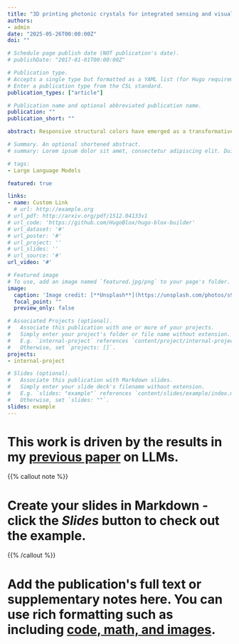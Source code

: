 ```yaml
---
title: "3D printing photonic crystals for integrated sensing and visualization"
authors:
- admin
date: "2025-05-26T00:00:00Z"
doi: ""

# Schedule page publish date (NOT publication's date).
# publishDate: "2017-01-01T00:00:00Z"

# Publication type.
# Accepts a single type but formatted as a YAML list (for Hugo requirements).
# Enter a publication type from the CSL standard.
publication_types: ["article"]

# Publication name and optional abbreviated publication name.
publication: ""
publication_short: ""

abstract: Responsive structural colors have emerged as a transformative platform for next-generation optical technologies, owing to their tunable, pigment-free nature and potential applications in anti-counterfeiting, dynamic displays, and environmental sensing. However, existing fabrication strategies for responsive structure color often suffer from low design flexibility, limited scalability, and lack of programmability, severely restricting the realization of complex, multifunctional systems. To overcome these limitations, we present a machine learning-assisted 3D printing strategy for the fabrication of structurally colored devices with dynamic, multicolor visual outputs. By harnessing machine learning to model and predict the intricate relationships between structural color, printing parameters, and external stimuli (e.g., electromagnetic fields), our approach enables inverse design and on-demand generation of programmable visual patterns. This data-driven framework significantly enhances the precision, adaptability, and efficiency of structural color printing, paving the way for intelligent fabrication workflows. Moreover, the seamless integration of display and sensing functionalities in printed constructs allows for the development of self-adaptive systems capable of real-time environmental interaction and feedback. This study demonstrates the unique advantages of combining machine learning with advanced additive manufacturing to unlock the full potential of dynamic structural colors, offering a scalable route toward intelligent, multifunctional, and interactive photonic devices.

# Summary. An optional shortened abstract.
# summary: Lorem ipsum dolor sit amet, consectetur adipiscing elit. Duis posuere tellus ac convallis placerat. Proin tincidunt magna sed ex sollicitudin condimentum.

# tags:
- Large Language Models

featured: true

links:
- name: Custom Link
  # url: http://example.org
# url_pdf: http://arxiv.org/pdf/1512.04133v1
# url_code: 'https://github.com/HugoBlox/hugo-blox-builder'
# url_dataset: '#'
# url_poster: '#'
# url_project: ''
# url_slides: ''
# url_source: '#'
url_video: '#'

# Featured image
# To use, add an image named `featured.jpg/png` to your page's folder. 
image:
  caption: 'Image credit: [**Unsplash**](https://unsplash.com/photos/s9CC2SKySJM)'
  focal_point: ""
  preview_only: false

# Associated Projects (optional).
#   Associate this publication with one or more of your projects.
#   Simply enter your project's folder or file name without extension.
#   E.g. `internal-project` references `content/project/internal-project/index.md`.
#   Otherwise, set `projects: []`.
projects:
- internal-project

# Slides (optional).
#   Associate this publication with Markdown slides.
#   Simply enter your slide deck's filename without extension.
#   E.g. `slides: "example"` references `content/slides/example/index.md`.
#   Otherwise, set `slides: ""`.
slides: example
---
```


# This work is driven by the results in my [previous paper](/publication/conference-paper/) on LLMs.

{{% callout note %}}
# Create your slides in Markdown - click the *Slides* button to check out the example.
{{% /callout %}}

# Add the publication's **full text** or **supplementary notes** here. You can use rich formatting such as including [code, math, and images](https://docs.hugoblox.com/content/writing-markdown-latex/).
